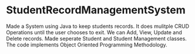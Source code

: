 # StudentRecordManagementSystem

Made a System using Java to keep students records.
It does mulitple CRUD Operations until the user chooses to exit.
We can Add, View, Update and Delete records.
Made seperate Student and Student Management classes. 
The code implements Object Oriented Programming Methodology.
